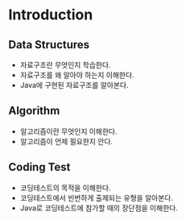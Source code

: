 # Introduction

## Data Structures

- 자료구조란 무엇인지 학습한다.
- 자료구조를 왜 알아야 하는지 이해한다.
- Java에 구현된 자료구조를 알아본다.

## Algorithm

- 알고리즘이란 무엇인지 이해한다.
- 알고리즘이 언제 필요한지 안다.

## Coding Test

- 코딩테스트의 목적을 이해한다.
- 코딩테스트에서 빈번하게 출제되는 유형을 알아본다.
- Java로 코딩테스트에 참가할 때의 장단점을 이해한다.